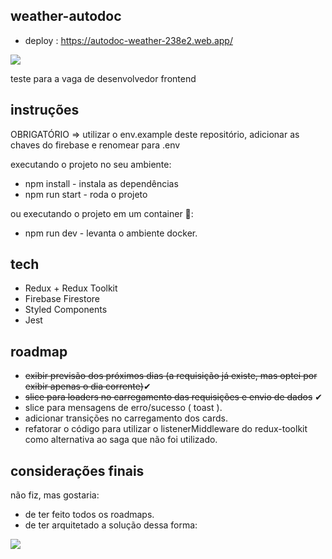 ## weather-autodoc

* deploy : https://autodoc-weather-238e2.web.app/

![](https://i.imgur.com/mchSd7S.png)

teste para a vaga de desenvolvedor frontend

## instruções

OBRIGATÓRIO => utilizar o env.example deste repositório, adicionar as chaves do firebase e renomear para .env

executando o projeto no seu ambiente:

* npm install - instala as dependências 
* npm run start - roda o projeto

ou executando o projeto em um container 🐳:

* npm run dev - levanta o ambiente docker.


## tech

* Redux + Redux Toolkit
* Firebase Firestore
* Styled Components
* Jest

## roadmap

* <s>exibir previsão dos próximos dias (a requisição já existe, mas optei por exibir apenas o dia corrente)</s>✔
* <s>slice para loaders no carregamento das requisições e envio de dados</s> ✔
* slice para mensagens de erro/sucesso ( toast ).
* adicionar transições no carregamento dos cards.
* refatorar o código para utilizar o listenerMiddleware do redux-toolkit como alternativa ao saga que não foi utilizado.

## considerações finais

não fiz, mas gostaria:

* de ter feito todos os roadmaps.
* de ter arquitetado a solução dessa forma:

![](https://i.imgur.com/UTNZNIf.png)

